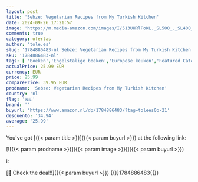 ```yaml
---
layout: post
title: 'Sebze: Vegetarian Recipes from My Turkish Kitchen'
date: 2024-09-26 17:21:57
image: 'https://m.media-amazon.com/images/I/513UHRlPoKL._SL500_._SL400_.jpg'
comments: true
category: ofertas
author: 'tole.es'
slug: '1784886483-nl Sebze: Vegetarian Recipes from My Turkish Kitchen'
sku: '1784886483-nl'
tags: [ 'Boeken','Engelstalige boeken','Europese keuken','Featured Categories','Hobbys, kunstnijverheid & huis','Kookboeken, eten & wijn','Regionale & internationale gerechten','Turkse keuken','Vegetarisch voedsel','🇳🇱', ]
actualPrice: 25.99 EUR
currency: EUR
price: 25.99
comparePrice: 39.95 EUR
prodname: 'Sebze: Vegetarian Recipes from My Turkish Kitchen'
country: 'nl'
flag: '🇳🇱'
brand: ''
buyurl: 'https://www.amazon.nl/dp/1784886483/?tag=tolees0b-21'
descuento: '34.94'
average: '25.99'
---
```


You've got [{{< param title >}}]({{< param buyurl >}}) at the following link:

[![{{< param prodname >}}]({{< param image >}})]({{< param buyurl >}})

ℹ️:


[🛒 Check the deal!!]({{< param buyurl >}})
{{<world>}}1784886483{{</world>}}
